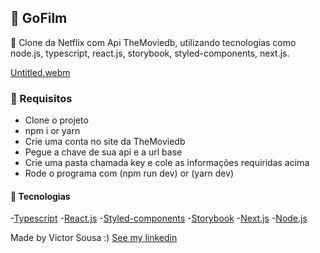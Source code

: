 
## 🚀 GoFilm

 🎨 Clone da Netflix com Api TheMoviedb, utilizando tecnologias como  node.js, typescript, react.js, storybook, styled-components, next.js.


[Untitled.webm](https://user-images.githubusercontent.com/92759987/185722611-59fc9b09-2178-4461-a7bc-89b84afb9dd4.webm)



### 🚀 Requisitos

- Clone o projeto
- npm i or yarn
- Crie uma conta no site da TheMoviedb
- Pegue a chave de sua api e a url base
- Crie uma pasta chamada key e cole as informações requiridas acima
- Rode o programa com (npm run dev) or (yarn dev)


#### 🚀 Tecnologias

-[Typescript](https://www.typescriptlang.org/)
-[React.js](https://pt-br.reactjs.org/)
-[Styled-components](https://styled-components.com/)
-[Storybook](https://storybook.js.org/)
-[Next.js](https://nextjs.org/)
-[Node.js](https://nodejs.org/en/)


Made by Victor Sousa :) [See my linkedin](https://www.linkedin.com/in/victorhdss/)
